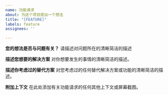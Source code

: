 ```yaml
---
name: 功能请求
about: 为这个项目提出一个想法
title: "[FEATURE]"
labels: feature
assignees: ''

---
```


**您的想法是否与问题有关？**
请描述对问题所在的清晰简洁的描述

**描述您想要的解决方案**
对你想要发生的事情的清晰简洁的描述。

**描述你考虑过的替代方案**
对您考虑过的任何替代解决方案或功能的清晰简洁的描述。

**附加上下文**
在此处添加有关功能请求的任何其他上下文或屏幕截图。
